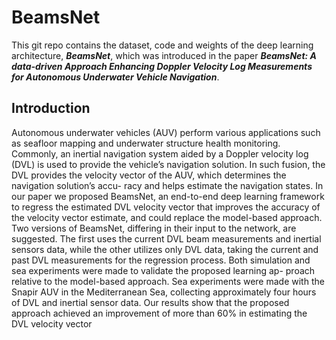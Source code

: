 # BeamsNet

This git repo contains the dataset, code and weights of the 
deep learning architecture, **_BeamsNet_**, which was introduced
in the paper **_BeamsNet: A data-driven Approach Enhancing Doppler Velocity Log Measurements for Autonomous Underwater Vehicle Navigation_**.

## Introduction

Autonomous underwater vehicles (AUV) perform various applications such as
seafloor mapping and underwater structure health monitoring. Commonly, an
inertial navigation system aided by a Doppler velocity log (DVL) is used to
provide the vehicle’s navigation solution. In such fusion, the DVL provides the
velocity vector of the AUV, which determines the navigation solution’s accu-
racy and helps estimate the navigation states. In our paper we proposed BeamsNet,
an end-to-end deep learning framework to regress the estimated DVL velocity
vector that improves the accuracy of the velocity vector estimate, and could
replace the model-based approach. Two versions of BeamsNet, differing in their
input to the network, are suggested. The first uses the current DVL beam
measurements and inertial sensors data, while the other utilizes only DVL data,
taking the current and past DVL measurements for the regression process. Both
simulation and sea experiments were made to validate the proposed learning ap-
proach relative to the model-based approach. Sea experiments were made with
the Snapir AUV in the Mediterranean Sea, collecting approximately four hours
of DVL and inertial sensor data. Our results show that the proposed approach
achieved an improvement of more than 60% in estimating the DVL velocity
vector